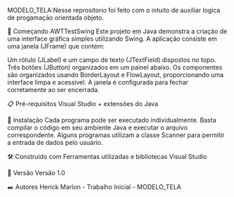 MODELO_TELA:Nesse reprositorio foi feito com o intuito de auxiliar logica de progamação orientada objeto.

🚀 Começando AWTTestSwing
Este projeto em Java demonstra a criação de uma interface gráfica simples utilizando Swing. A aplicação consiste em uma janela (JFrame) que contém:

Um rótulo (JLabel) e um campo de texto (JTextField) dispostos no topo.
Três botões (JButton) organizados em um painel abaixo.
Os componentes são organizados usando BorderLayout e FlowLayout, proporcionando uma interface limpa e acessível. A janela é configurada para fechar corretamente ao ser encerrada.

📋 Pré-requisitos Visual Studio + extensões do Java

🔧 Instalação Cada programa pode ser executado individualmente. Basta compilar o código em seu ambiente Java e executar o arquivo correspondente. Alguns programas utilizam a classe Scanner para permitir a entrada de dados pelo usuário.

🛠️ Construído com Ferramentas utilizadas e bibliotecas Visual Studio

📌 Versão Versão 1.0

✒️ Autores Herick Marlon - Trabalho Inicial - MODELO_TELA